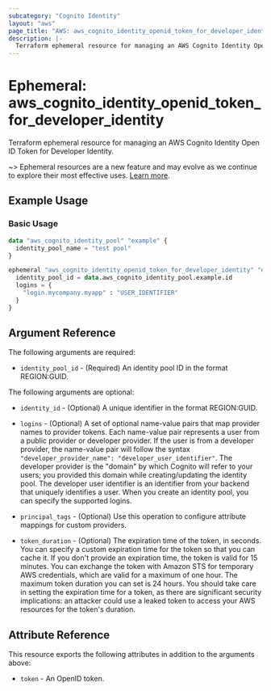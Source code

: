 ```yaml
---
subcategory: "Cognito Identity"
layout: "aws"
page_title: "AWS: aws_cognito_identity_openid_token_for_developer_identity"
description: |-
  Terraform ephemeral resource for managing an AWS Cognito Identity Open ID Token for Developer Identity.
---
```



# Ephemeral: aws_cognito_identity_openid_token_for_developer_identity

Terraform ephemeral resource for managing an AWS Cognito Identity Open ID Token for Developer Identity.

~> Ephemeral resources are a new feature and may evolve as we continue to explore their most effective uses. [Learn more](https://developer.hashicorp.com/terraform/language/v1.10.x/resources/ephemeral).

## Example Usage

### Basic Usage

```terraform
data "aws_cognito_identity_pool" "example" {
  identity_pool_name = "test pool"
}

ephemeral "aws_cognito_identity_openid_token_for_developer_identity" "example" {
  identity_pool_id = data.aws_cognito_identity_pool.example.id
  logins = {
    "login.mycompany.myapp" : "USER_IDENTIFIER"
  }
}
```

## Argument Reference

The following arguments are required:

* `identity_pool_id` - (Required) An identity pool ID in the format REGION:GUID.

The following arguments are optional:

* `identity_id` - (Optional) A unique identifier in the format REGION:GUID.

* `logins` - (Optional) A set of optional name-value pairs that map provider names to provider tokens. Each name-value pair represents a user from a public provider or developer provider. If the user is from a developer provider, the name-value pair will follow the syntax `"developer_provider_name": "developer_user_identifier"`. The developer provider is the "domain" by which Cognito will refer to your users; you provided this domain while creating/updating the identity pool. The developer user identifier is an identifier from your backend that uniquely identifies a user. When you create an identity pool, you can specify the supported logins.

* `principal_tags` - (Optional) Use this operation to configure attribute mappings for custom providers.

* `token_duration` - (Optional) The expiration time of the token, in seconds. You can specify a custom expiration time for the token so that you can cache it. If you don't provide an expiration time, the token is valid for 15 minutes. You can exchange the token with Amazon STS for temporary AWS credentials, which are valid for a maximum of one hour. The maximum token duration you can set is 24 hours. You should take care in setting the expiration time for a token, as there are significant security implications: an attacker could use a leaked token to access your AWS resources for the token's duration.

## Attribute Reference

This resource exports the following attributes in addition to the arguments above:

* `token` - An OpenID token.
